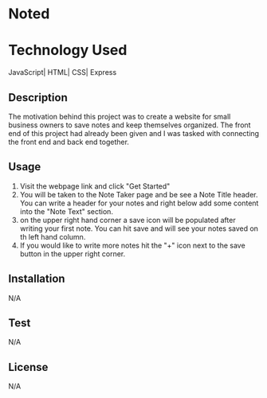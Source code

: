# Noted

# Technology Used 
JavaScript| HTML| CSS| Express

## Description
The motivation behind this project was to create a website for small business owners to save notes and keep themselves organized. The front end of this project had already been given and I was tasked with connecting the front end and back end together.

## Usage
1. Visit the webpage link and click "Get Started"
2. You will be taken to the Note Taker page and be see a Note Title header. You can write a header for your notes and right below add some content into the "Note Text" section.
3. on the upper right hand corner a save icon will be populated after writing your first note. You can hit save and will see your  notes saved on th left hand column.
4. If you would like to write more notes hit the "+" icon next to the save button in the upper right corner.



## Installation
N/A

## Test
N/A

## License
N/A